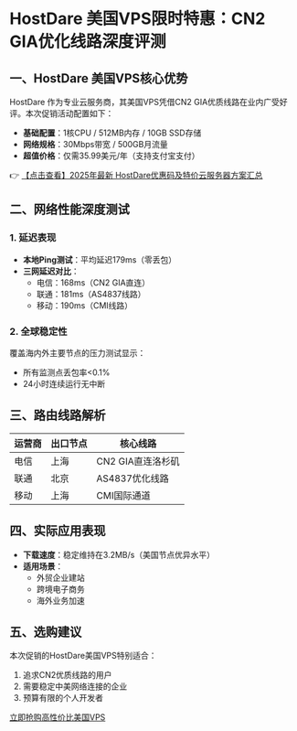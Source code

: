 # HostDare 美国VPS限时特惠：CN2 GIA优化线路深度评测

## 一、HostDare 美国VPS核心优势

HostDare 作为专业云服务商，其美国VPS凭借CN2 GIA优质线路在业内广受好评。本次促销活动配置如下：

- **基础配置**：1核CPU / 512MB内存 / 10GB SSD存储
- **网络规格**：30Mbps带宽 / 500GB月流量
- **超值价格**：仅需35.99美元/年（支持支付宝支付）

👉 [【点击查看】2025年最新 HostDare优惠码及特价云服务器方案汇总](https://bit.ly/hostdare)

## 二、网络性能深度测试

### 1. 延迟表现
- **本地Ping测试**：平均延迟179ms（零丢包）
- **三网延迟对比**：
  - 电信：168ms（CN2 GIA直连）
  - 联通：181ms（AS4837线路）
  - 移动：190ms（CMI线路）

### 2. 全球稳定性
覆盖海内外主要节点的压力测试显示：
- 所有监测点丢包率<0.1%
- 24小时连续运行无中断

## 三、路由线路解析

| 运营商 | 出口节点 | 核心线路          |
|--------|----------|-------------------|
| 电信   | 上海     | CN2 GIA直连洛杉矶 |
| 联通   | 北京     | AS4837优化线路    |
| 移动   | 上海     | CMI国际通道       |

## 四、实际应用表现
- **下载速度**：稳定维持在3.2MB/s（美国节点优异水平）
- **适用场景**：
  - 外贸企业建站
  - 跨境电子商务
  - 海外业务加速

## 五、选购建议
本次促销的HostDare美国VPS特别适合：
1. 追求CN2优质线路的用户
2. 需要稳定中美网络连接的企业
3. 预算有限的个人开发者

[立即抢购高性价比美国VPS](https://bit.ly/hostdare)